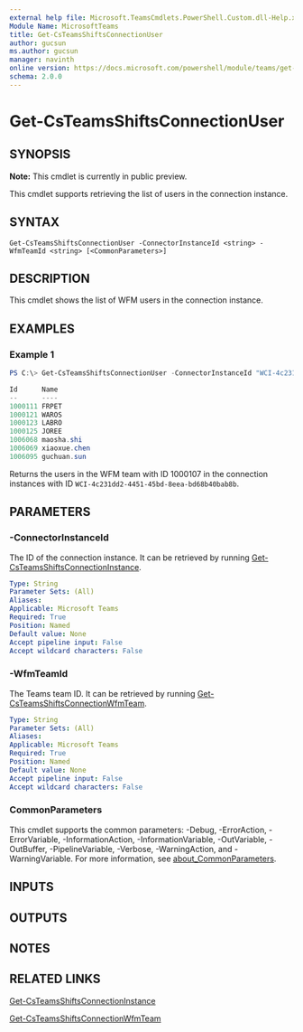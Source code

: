 ```yaml
---
external help file: Microsoft.TeamsCmdlets.PowerShell.Custom.dll-Help.xml
Module Name: MicrosoftTeams
title: Get-CsTeamsShiftsConnectionUser
author: gucsun
ms.author: gucsun
manager: navinth
online version: https://docs.microsoft.com/powershell/module/teams/get-csteamsshiftsconnectionuser
schema: 2.0.0
---
```


# Get-CsTeamsShiftsConnectionUser

## SYNOPSIS

**Note:** This cmdlet is currently in public preview.

This cmdlet supports retrieving the list of users in the connection instance.

## SYNTAX

```
Get-CsTeamsShiftsConnectionUser -ConnectorInstanceId <string> -WfmTeamId <string> [<CommonParameters>]
```

## DESCRIPTION

This cmdlet shows the list of WFM users in the connection instance.

## EXAMPLES

### Example 1
```powershell
PS C:\> Get-CsTeamsShiftsConnectionUser -ConnectorInstanceId "WCI-4c231dd2-4451-45bd-8eea-bd68b40bab8b" -WfmTeamId "1000107"

Id      Name
--      ----
1000111 FRPET
1000121 WAROS
1000123 LABRO
1000125 JOREE
1006068 maosha.shi
1006069 xiaoxue.chen
1006095 guchuan.sun
```

Returns the users in the WFM team with ID 1000107 in the connection instances with ID `WCI-4c231dd2-4451-45bd-8eea-bd68b40bab8b`.

## PARAMETERS

### -ConnectorInstanceId

The ID of the connection instance. It can be retrieved by running [Get-CsTeamsShiftsConnectionInstance](Get-CsTeamsShiftsConnectionInstance.md).

```yaml
Type: String
Parameter Sets: (All)
Aliases:
Applicable: Microsoft Teams
Required: True
Position: Named
Default value: None
Accept pipeline input: False
Accept wildcard characters: False
```

### -WfmTeamId

The Teams team ID. It can be retrieved by running [Get-CsTeamsShiftsConnectionWfmTeam](Get-CsTeamsShiftsConnectionWfmTeam.md).

```yaml
Type: String
Parameter Sets: (All)
Aliases:
Applicable: Microsoft Teams
Required: True
Position: Named
Default value: None
Accept pipeline input: False
Accept wildcard characters: False
```

### CommonParameters
This cmdlet supports the common parameters: -Debug, -ErrorAction, -ErrorVariable, -InformationAction, -InformationVariable, -OutVariable, -OutBuffer, -PipelineVariable, -Verbose, -WarningAction, and -WarningVariable. For more information, see [about_CommonParameters](https://go.microsoft.com/fwlink/?LinkID=113216).

## INPUTS

## OUTPUTS

## NOTES

## RELATED LINKS

[Get-CsTeamsShiftsConnectionInstance](Get-CsTeamsShiftsConnectionInstance.md)

[Get-CsTeamsShiftsConnectionWfmTeam](Get-CsTeamsShiftsConnectionWfmTeam.md)
